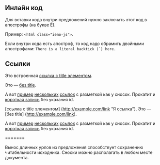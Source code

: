 


## Инлайн код

Для вставки кода внутри предложений нужно заключать этот
код в апострофы (на букве Ё). 

Пример: `<html class="ieno-js">`.

Если внутри кода есть апостроф, то код надо обрамить
двойными апострофами: ``There is a literal backtick (`) here.``

## Ссылки 

Это встроенная [ссылка с title элементом](http://example.com/link "Я ссылка"). 

Это — [без title](http://example.com/link).

А вот [пример][1] [нескольких][2] [ссылок][id] с разметкой как у сносок. Прокатит и [короткая запись][] без указания id.

[1]: http://example.com/ "Optional Title Here"
[2]: http://example.com/some
[id]: http://example.com/links (Optional Title Here)
[короткая запись]: http://example.com/short
[ссылка с title элементом]
(http://example.com/link "Я ссылка"). Это — [без title]
(http://example.com/link).

А вот [пример][1] [нескольких][2] [ссылок][id] с
разметкой как у сносок. Прокатит и [короткая запись][]
без указания id.

[1]: http://example.com/ "Optional Title Here"
[2]: http://example.com/some
[id]: http://example.com/links (Optional Title Here)
[короткая запись]: http://example.com/short
=======

Вынос длинных урлов из предложения способствует
сохранению читабельности исходника. Сноски можно
располагать в любом месте документа.
